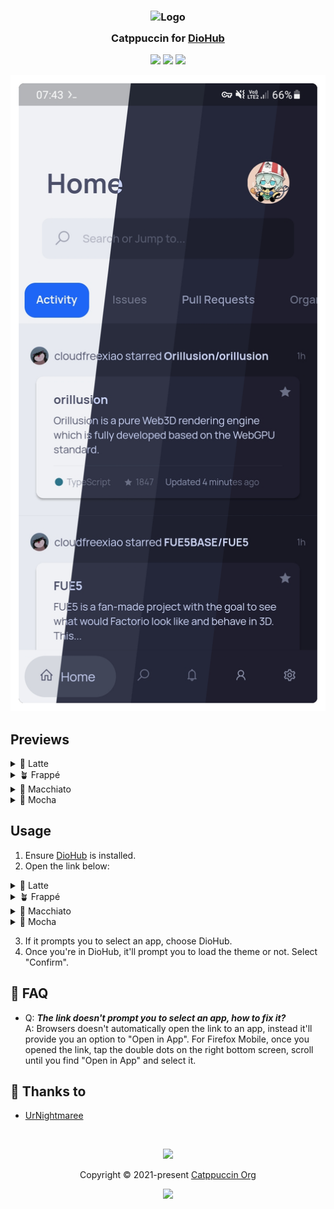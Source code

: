 <h3 align="center">
	<img src="https://raw.githubusercontent.com/catppuccin/catppuccin/main/assets/logos/exports/1544x1544_circle.png" width="100" alt="Logo"/><br/>
	<img src="https://raw.githubusercontent.com/catppuccin/catppuccin/main/assets/misc/transparent.png" height="30" width="0px"/>
	Catppuccin for <a href="https://github.com/NamanShergill/diohub">DioHub</a>
	<img src="https://raw.githubusercontent.com/catppuccin/catppuccin/main/assets/misc/transparent.png" height="30" width="0px"/>
</h3>

<p align="center">
	<a href="https://github.com/UrNightmaree/catppuccin-diohub/stargazers"><img src="https://img.shields.io/github/stars/UrNightmaree/catppuccin-diohub?colorA=363a4f&colorB=b7bdf8&style=for-the-badge"></a>
	<a href="https://github.com/UrNightmaree/catppuccin-diohub/issues"><img src="https://img.shields.io/github/issues/UrNightmaree/catppuccin-diohub?colorA=363a4f&colorB=f5a97f&style=for-the-badge"></a>
	<a href="https://github.com/UrNightmaree/catppuccin-diohub/contributors"><img src="https://img.shields.io/github/contributors/UrNightmaree/catppuccin-diohub?colorA=363a4f&colorB=a6da95&style=for-the-badge"></a>
</p>

<p align="center">
	<img src="./assets/preview.webp"/>
</p>

## Previews

<details>
<summary>🌻 Latte</summary>
<img src="./assets/latte.webp"/>
</details>
<details>
<summary>🪴 Frappé</summary>
<img src="./assets/frappe.webp"/>
</details>
<details>
<summary>🌺 Macchiato</summary>
<img src="./assets/macchiato.webp"/>
</details>
<details>
<summary>🌿 Mocha</summary>
<img src="./assets/mocha.webp"/>
</details>

## Usage

1. Ensure [DioHub](https://github.com/NamanShergill/diohub) is installed.
2. Open the link below:
<details>
<summary>🌻 Latte</summary>

- **<a href="https://theme.felix.diohub?format_ver=0&elementsOnColours=ff5c5f77&accent=ffdc8a78&faded3=ff9ca0b0&faded2=ff8c8fa1&faded1=ff7c7f93&baseElements=ff4c4f69&secondary=ffe6e9ef&primary=ffeff1f5"><img alt="Latte Rosewater" src="https://github.com/catppuccin/catppuccin/raw/main/assets/palette/circles/latte_rosewater.png" height="12" width="12" />&nbsp;Rosewater</a>**
- **<a href="https://theme.felix.diohub?format_ver=0&elementsOnColours=ff5c5f77&accent=ffdd7878&faded3=ff9ca0b0&faded2=ff8c8fa1&faded1=ff7c7f93&baseElements=ff4c4f69&secondary=ffe6e9ef&primary=ffeff1f5"><img alt="Latte Flamingo" src="https://github.com/catppuccin/catppuccin/raw/main/assets/palette/circles/latte_flamingo.png" height="12" width="12" />&nbsp;Flamingo</a>**
- **<a href="https://theme.felix.diohub?format_ver=0&elementsOnColours=ff5c5f77&accent=ffea76cb&faded3=ff9ca0b0&faded2=ff8c8fa1&faded1=ff7c7f93&baseElements=ff4c4f69&secondary=ffe6e9ef&primary=ffeff1f5"><img alt="Latte Pink" src="https://github.com/catppuccin/catppuccin/raw/main/assets/palette/circles/latte_pink.png" height="12" width="12" />&nbsp;Pink</a>**
- **<a href="https://theme.felix.diohub?format_ver=0&elementsOnColours=ff5c5f77&accent=ff8839ef&faded3=ff9ca0b0&faded2=ff8c8fa1&faded1=ff7c7f93&baseElements=ff4c4f69&secondary=ffe6e9ef&primary=ffeff1f5"><img alt="Latte Mauve" src="https://github.com/catppuccin/catppuccin/raw/main/assets/palette/circles/latte_mauve.png" height="12" width="12" />&nbsp;Mauve</a>**
- **<a href="https://theme.felix.diohub?format_ver=0&elementsOnColours=ff5c5f77&accent=ffd20f39&faded3=ff9ca0b0&faded2=ff8c8fa1&faded1=ff7c7f93&baseElements=ff4c4f69&secondary=ffe6e9ef&primary=ffeff1f5"><img alt="Latte Red" src="https://github.com/catppuccin/catppuccin/raw/main/assets/palette/circles/latte_red.png" height="12" width="12" />&nbsp;Red</a>**
- **<a href="https://theme.felix.diohub?format_ver=0&elementsOnColours=ff5c5f77&accent=ffe64553&faded3=ff9ca0b0&faded2=ff8c8fa1&faded1=ff7c7f93&baseElements=ff4c4f69&secondary=ffe6e9ef&primary=ffeff1f5"><img alt="Latte Maroon" src="https://github.com/catppuccin/catppuccin/raw/main/assets/palette/circles/latte_maroon.png" height="12" width="12" />&nbsp;Maroon</a>**
- **<a href="https://theme.felix.diohub?format_ver=0&elementsOnColours=ff5c5f77&accent=fffe640b&faded3=ff9ca0b0&faded2=ff8c8fa1&faded1=ff7c7f93&baseElements=ff4c4f69&secondary=ffe6e9ef&primary=ffeff1f5"><img alt="Latte Peach" src="https://github.com/catppuccin/catppuccin/raw/main/assets/palette/circles/latte_peach.png" height="12" width="12" />&nbsp;Peach</a>**
- **<a href="https://theme.felix.diohub?format_ver=0&elementsOnColours=ff5c5f77&accent=ffdf8e1d&faded3=ff9ca0b0&faded2=ff8c8fa1&faded1=ff7c7f93&baseElements=ff4c4f69&secondary=ffe6e9ef&primary=ffeff1f5"><img alt="Latte Yellow" src="https://github.com/catppuccin/catppuccin/raw/main/assets/palette/circles/latte_yellow.png" height="12" width="12" />&nbsp;Yellow</a>**
- **<a href="https://theme.felix.diohub?format_ver=0&elementsOnColours=ff5c5f77&accent=ff40a02b&faded3=ff9ca0b0&faded2=ff8c8fa1&faded1=ff7c7f93&baseElements=ff4c4f69&secondary=ffe6e9ef&primary=ffeff1f5"><img alt="Latte Green" src="https://github.com/catppuccin/catppuccin/raw/main/assets/palette/circles/latte_green.png" height="12" width="12" />&nbsp;Green</a>**
- **<a href="https://theme.felix.diohub?format_ver=0&elementsOnColours=ff5c5f77&accent=ff179299&faded3=ff9ca0b0&faded2=ff8c8fa1&faded1=ff7c7f93&baseElements=ff4c4f69&secondary=ffe6e9ef&primary=ffeff1f5"><img alt="Latte Teal" src="https://github.com/catppuccin/catppuccin/raw/main/assets/palette/circles/latte_teal.png" height="12" width="12" />&nbsp;Teal</a>**
- **<a href="https://theme.felix.diohub?format_ver=0&elementsOnColours=ff5c5f77&accent=ff04a5e5&faded3=ff9ca0b0&faded2=ff8c8fa1&faded1=ff7c7f93&baseElements=ff4c4f69&secondary=ffe6e9ef&primary=ffeff1f5"><img alt="Latte Sky" src="https://github.com/catppuccin/catppuccin/raw/main/assets/palette/circles/latte_sky.png" height="12" width="12" />&nbsp;Sky</a>**
- **<a href="https://theme.felix.diohub?format_ver=0&elementsOnColours=ff5c5f77&accent=ff209fb5&faded3=ff9ca0b0&faded2=ff8c8fa1&faded1=ff7c7f93&baseElements=ff4c4f69&secondary=ffe6e9ef&primary=ffeff1f5"><img alt="Latte Sapphire" src="https://github.com/catppuccin/catppuccin/raw/main/assets/palette/circles/latte_sapphire.png" height="12" width="12" />&nbsp;Sapphire</a>**
- **<a href="https://theme.felix.diohub?format_ver=0&elementsOnColours=ff5c5f77&accent=ff1e66f5&faded3=ff9ca0b0&faded2=ff8c8fa1&faded1=ff7c7f93&baseElements=ff4c4f69&secondary=ffe6e9ef&primary=ffeff1f5"><img alt="Latte Blue" src="https://github.com/catppuccin/catppuccin/raw/main/assets/palette/circles/latte_blue.png" height="12" width="12" />&nbsp;Blue</a>**
- **<a href="https://theme.felix.diohub?format_ver=0&elementsOnColours=ff5c5f77&accent=ff7287fd&faded3=ff9ca0b0&faded2=ff8c8fa1&faded1=ff7c7f93&baseElements=ff4c4f69&secondary=ffe6e9ef&primary=ffeff1f5"><img alt="Latte Lavender" src="https://github.com/catppuccin/catppuccin/raw/main/assets/palette/circles/latte_lavender.png" height="12" width="12" />&nbsp;Lavender</a>**
</details>
<details>
<summary>🪴 Frappé</summary>

- **<a href="https://theme.felix.diohub?format_ver=0&elementsOnColours=ffb5bfe2&accent=fff4dbd6&faded3=ff6c7086&faded2=ff7f849c&faded1=ff9399b2&baseElements=ffc6d0f5&secondary=ff292c3c&primary=ff303446"><img alt="Frappe Rosewater" src="https://github.com/catppuccin/catppuccin/raw/main/assets/palette/circles/frappe_rosewater.png" height="12" width="12" />&nbsp;Rosewater</a>**
- **<a href="https://theme.felix.diohub?format_ver=0&elementsOnColours=ffb5bfe2&accent=fff0c6c6&faded3=ff6c7086&faded2=ff7f849c&faded1=ff9399b2&baseElements=ffc6d0f5&secondary=ff292c3c&primary=ff303446"><img alt="Frappe Flamingo" src="https://github.com/catppuccin/catppuccin/raw/main/assets/palette/circles/frappe_flamingo.png" height="12" width="12" />&nbsp;Flamingo</a>**
- **<a href="https://theme.felix.diohub?format_ver=0&elementsOnColours=ffb5bfe2&accent=fff5bde6&faded3=ff6c7086&faded2=ff7f849c&faded1=ff9399b2&baseElements=ffc6d0f5&secondary=ff292c3c&primary=ff303446"><img alt="Frappe Pink" src="https://github.com/catppuccin/catppuccin/raw/main/assets/palette/circles/frappe_pink.png" height="12" width="12" />&nbsp;Pink</a>**
- **<a href="https://theme.felix.diohub?format_ver=0&elementsOnColours=ffb5bfe2&accent=ffc6a0f6&faded3=ff6c7086&faded2=ff7f849c&faded1=ff9399b2&baseElements=ffc6d0f5&secondary=ff292c3c&primary=ff303446"><img alt="Frappe Mauve" src="https://github.com/catppuccin/catppuccin/raw/main/assets/palette/circles/frappe_mauve.png" height="12" width="12" />&nbsp;Mauve</a>**
- **<a href="https://theme.felix.diohub?format_ver=0&elementsOnColours=ffb5bfe2&accent=ffed8796&faded3=ff6c7086&faded2=ff7f849c&faded1=ff9399b2&baseElements=ffc6d0f5&secondary=ff292c3c&primary=ff303446"><img alt="Frappe Red" src="https://github.com/catppuccin/catppuccin/raw/main/assets/palette/circles/frappe_red.png" height="12" width="12" />&nbsp;Red</a>**
- **<a href="https://theme.felix.diohub?format_ver=0&elementsOnColours=ffb5bfe2&accent=ffee99a0&faded3=ff6c7086&faded2=ff7f849c&faded1=ff9399b2&baseElements=ffc6d0f5&secondary=ff292c3c&primary=ff303446"><img alt="Frappe Maroon" src="https://github.com/catppuccin/catppuccin/raw/main/assets/palette/circles/frappe_maroon.png" height="12" width="12" />&nbsp;Maroon</a>**
- **<a href="https://theme.felix.diohub?format_ver=0&elementsOnColours=ffb5bfe2&accent=fff5a97f&faded3=ff6c7086&faded2=ff7f849c&faded1=ff9399b2&baseElements=ffc6d0f5&secondary=ff292c3c&primary=ff303446"><img alt="Frappe Peach" src="https://github.com/catppuccin/catppuccin/raw/main/assets/palette/circles/frappe_peach.png" height="12" width="12" />&nbsp;Peach</a>**
- **<a href="https://theme.felix.diohub?format_ver=0&elementsOnColours=ffb5bfe2&accent=ffeed49f&faded3=ff6c7086&faded2=ff7f849c&faded1=ff9399b2&baseElements=ffc6d0f5&secondary=ff292c3c&primary=ff303446"><img alt="Frappe Yellow" src="https://github.com/catppuccin/catppuccin/raw/main/assets/palette/circles/frappe_yellow.png" height="12" width="12" />&nbsp;Yellow</a>**
- **<a href="https://theme.felix.diohub?format_ver=0&elementsOnColours=ffb5bfe2&accent=ffa6da95&faded3=ff6c7086&faded2=ff7f849c&faded1=ff9399b2&baseElements=ffc6d0f5&secondary=ff292c3c&primary=ff303446"><img alt="Frappe Green" src="https://github.com/catppuccin/catppuccin/raw/main/assets/palette/circles/frappe_green.png" height="12" width="12" />&nbsp;Green</a>**
- **<a href="https://theme.felix.diohub?format_ver=0&elementsOnColours=ffb5bfe2&accent=ff8bd5ca&faded3=ff6c7086&faded2=ff7f849c&faded1=ff9399b2&baseElements=ffc6d0f5&secondary=ff292c3c&primary=ff303446"><img alt="Frappe Teal" src="https://github.com/catppuccin/catppuccin/raw/main/assets/palette/circles/frappe_teal.png" height="12" width="12" />&nbsp;Teal</a>**
- **<a href="https://theme.felix.diohub?format_ver=0&elementsOnColours=ffb5bfe2&accent=ff91d7e3&faded3=ff6c7086&faded2=ff7f849c&faded1=ff9399b2&baseElements=ffc6d0f5&secondary=ff292c3c&primary=ff303446"><img alt="Frappe Sky" src="https://github.com/catppuccin/catppuccin/raw/main/assets/palette/circles/frappe_sky.png" height="12" width="12" />&nbsp;Sky</a>**
- **<a href="https://theme.felix.diohub?format_ver=0&elementsOnColours=ffb5bfe2&accent=ff7dc4e4&faded3=ff6c7086&faded2=ff7f849c&faded1=ff9399b2&baseElements=ffc6d0f5&secondary=ff292c3c&primary=ff303446"><img alt="Frappe Sapphire" src="https://github.com/catppuccin/catppuccin/raw/main/assets/palette/circles/frappe_sapphire.png" height="12" width="12" />&nbsp;Sapphire</a>**
- **<a href="https://theme.felix.diohub?format_ver=0&elementsOnColours=ffb5bfe2&accent=ff8aadf4&faded3=ff6c7086&faded2=ff7f849c&faded1=ff9399b2&baseElements=ffc6d0f5&secondary=ff292c3c&primary=ff303446"><img alt="Frappe Blue" src="https://github.com/catppuccin/catppuccin/raw/main/assets/palette/circles/frappe_blue.png" height="12" width="12" />&nbsp;Blue</a>**
- **<a href="https://theme.felix.diohub?format_ver=0&elementsOnColours=ffb5bfe2&accent=ffb7bdf8&faded3=ff6c7086&faded2=ff7f849c&faded1=ff9399b2&baseElements=ffc6d0f5&secondary=ff292c3c&primary=ff303446"><img alt="Frappe Lavender" src="https://github.com/catppuccin/catppuccin/raw/main/assets/palette/circles/frappe_lavender.png" height="12" width="12" />&nbsp;Lavender</a>**
</details>
<details>
<summary>🌺 Macchiato</summary>

- **<a href="https://theme.felix.diohub?format_ver=0&elementsOnColours=ffb8c0e0&accent=fff4dbd6&faded3=ff939ab7&faded2=ff8087a2&faded1=ff6e738d&baseElements=ffcad3f5&secondary=ff1e2030&primary=ff24273a"><img alt="Macchiato Rosewater" src="https://github.com/catppuccin/catppuccin/raw/main/assets/palette/circles/macchiato_rosewater.png" height="12" width="12" />&nbsp;Rosewater</a>**
- **<a href="https://theme.felix.diohub?format_ver=0&elementsOnColours=ffb8c0e0&accent=fff0c6c6&faded3=ff939ab7&faded2=ff8087a2&faded1=ff6e738d&baseElements=ffcad3f5&secondary=ff1e2030&primary=ff24273a"><img alt="Macchiato Flamingo" src="https://github.com/catppuccin/catppuccin/raw/main/assets/palette/circles/macchiato_flamingo.png" height="12" width="12" />&nbsp;Flamingo</a>**
- **<a href="https://theme.felix.diohub?format_ver=0&elementsOnColours=ffb8c0e0&accent=fff5bde6&faded3=ff939ab7&faded2=ff8087a2&faded1=ff6e738d&baseElements=ffcad3f5&secondary=ff1e2030&primary=ff24273a"><img alt="Macchiato Pink" src="https://github.com/catppuccin/catppuccin/raw/main/assets/palette/circles/macchiato_pink.png" height="12" width="12" />&nbsp;Pink</a>**
- **<a href="https://theme.felix.diohub?format_ver=0&elementsOnColours=ffb8c0e0&accent=ffc6a0f6&faded3=ff939ab7&faded2=ff8087a2&faded1=ff6e738d&baseElements=ffcad3f5&secondary=ff1e2030&primary=ff24273a"><img alt="Macchiato Mauve" src="https://github.com/catppuccin/catppuccin/raw/main/assets/palette/circles/macchiato_mauve.png" height="12" width="12" />&nbsp;Mauve</a>**
- **<a href="https://theme.felix.diohub?format_ver=0&elementsOnColours=ffb8c0e0&accent=ffed8796&faded3=ff939ab7&faded2=ff8087a2&faded1=ff6e738d&baseElements=ffcad3f5&secondary=ff1e2030&primary=ff24273a"><img alt="Macchiato Red" src="https://github.com/catppuccin/catppuccin/raw/main/assets/palette/circles/macchiato_red.png" height="12" width="12" />&nbsp;Red</a>**
- **<a href="https://theme.felix.diohub?format_ver=0&elementsOnColours=ffb8c0e0&accent=ffee99a0&faded3=ff939ab7&faded2=ff8087a2&faded1=ff6e738d&baseElements=ffcad3f5&secondary=ff1e2030&primary=ff24273a"><img alt="Macchiato Maroon" src="https://github.com/catppuccin/catppuccin/raw/main/assets/palette/circles/macchiato_maroon.png" height="12" width="12" />&nbsp;Maroon</a>**
- **<a href="https://theme.felix.diohub?format_ver=0&elementsOnColours=ffb8c0e0&accent=fff5a97f&faded3=ff939ab7&faded2=ff8087a2&faded1=ff6e738d&baseElements=ffcad3f5&secondary=ff1e2030&primary=ff24273a"><img alt="Macchiato Peach" src="https://github.com/catppuccin/catppuccin/raw/main/assets/palette/circles/macchiato_peach.png" height="12" width="12" />&nbsp;Peach</a>**
- **<a href="https://theme.felix.diohub?format_ver=0&elementsOnColours=ffb8c0e0&accent=ffeed49f&faded3=ff939ab7&faded2=ff8087a2&faded1=ff6e738d&baseElements=ffcad3f5&secondary=ff1e2030&primary=ff24273a"><img alt="Macchiato Yellow" src="https://github.com/catppuccin/catppuccin/raw/main/assets/palette/circles/macchiato_yellow.png" height="12" width="12" />&nbsp;Yellow</a>**
- **<a href="https://theme.felix.diohub?format_ver=0&elementsOnColours=ffb8c0e0&accent=ffa6da95&faded3=ff939ab7&faded2=ff8087a2&faded1=ff6e738d&baseElements=ffcad3f5&secondary=ff1e2030&primary=ff24273a"><img alt="Macchiato Green" src="https://github.com/catppuccin/catppuccin/raw/main/assets/palette/circles/macchiato_green.png" height="12" width="12" />&nbsp;Green</a>**
- **<a href="https://theme.felix.diohub?format_ver=0&elementsOnColours=ffb8c0e0&accent=ff8bd5ca&faded3=ff939ab7&faded2=ff8087a2&faded1=ff6e738d&baseElements=ffcad3f5&secondary=ff1e2030&primary=ff24273a"><img alt="Macchiato Teal" src="https://github.com/catppuccin/catppuccin/raw/main/assets/palette/circles/macchiato_teal.png" height="12" width="12" />&nbsp;Teal</a>**
- **<a href="https://theme.felix.diohub?format_ver=0&elementsOnColours=ffb8c0e0&accent=ff91d7e3&faded3=ff939ab7&faded2=ff8087a2&faded1=ff6e738d&baseElements=ffcad3f5&secondary=ff1e2030&primary=ff24273a"><img alt="Macchiato Sky" src="https://github.com/catppuccin/catppuccin/raw/main/assets/palette/circles/macchiato_sky.png" height="12" width="12" />&nbsp;Sky</a>**
- **<a href="https://theme.felix.diohub?format_ver=0&elementsOnColours=ffb8c0e0&accent=ff7dc4e4&faded3=ff939ab7&faded2=ff8087a2&faded1=ff6e738d&baseElements=ffcad3f5&secondary=ff1e2030&primary=ff24273a"><img alt="Macchiato Sapphire" src="https://github.com/catppuccin/catppuccin/raw/main/assets/palette/circles/macchiato_sapphire.png" height="12" width="12" />&nbsp;Sapphire</a>**
- **<a href="https://theme.felix.diohub?format_ver=0&elementsOnColours=ffb8c0e0&accent=ff8aadf4&faded3=ff939ab7&faded2=ff8087a2&faded1=ff6e738d&baseElements=ffcad3f5&secondary=ff1e2030&primary=ff24273a"><img alt="Macchiato Blue" src="https://github.com/catppuccin/catppuccin/raw/main/assets/palette/circles/macchiato_blue.png" height="12" width="12" />&nbsp;Blue</a>**
- **<a href="https://theme.felix.diohub?format_ver=0&elementsOnColours=ffb8c0e0&accent=ffb7bdf8&faded3=ff939ab7&faded2=ff8087a2&faded1=ff6e738d&baseElements=ffcad3f5&secondary=ff1e2030&primary=ff24273a"><img alt="Macchiato Lavender" src="https://github.com/catppuccin/catppuccin/raw/main/assets/palette/circles/macchiato_lavender.png" height="12" width="12" />&nbsp;Lavender</a>**
</details>
<details>
<summary>🌿 Mocha</summary>

- **<a href="https://theme.felix.diohub?format_ver=0&elementsOnColours=ffbac2de&accent=fff5e0dc&faded3=ff6c7086&faded2=ff7f849c&faded1=ff9399b2&baseElements=ffcdd6f4&secondary=ff181825&primary=ff1e1e2e"><img alt="Mocha Rosewater" src="https://github.com/catppuccin/catppuccin/raw/main/assets/palette/circles/mocha_rosewater.png" height="12" width="12" />&nbsp;Rosewater</a>**
- **<a href="https://theme.felix.diohub?format_ver=0&elementsOnColours=ffbac2de&accent=fff2cdcd&faded3=ff6c7086&faded2=ff7f849c&faded1=ff9399b2&baseElements=ffcdd6f4&secondary=ff181825&primary=ff1e1e2e"><img alt="Mocha Flamingo" src="https://github.com/catppuccin/catppuccin/raw/main/assets/palette/circles/mocha_flamingo.png" height="12" width="12" />&nbsp;Flamingo</a>**
- **<a href="https://theme.felix.diohub?format_ver=0&elementsOnColours=ffbac2de&accent=fff5c2e7&faded3=ff6c7086&faded2=ff7f849c&faded1=ff9399b2&baseElements=ffcdd6f4&secondary=ff181825&primary=ff1e1e2e"><img alt="Mocha Pink" src="https://github.com/catppuccin/catppuccin/raw/main/assets/palette/circles/mocha_pink.png" height="12" width="12" />&nbsp;Pink</a>**
- **<a href="https://theme.felix.diohub?format_ver=0&elementsOnColours=ffbac2de&accent=ffcba6f7&faded3=ff6c7086&faded2=ff7f849c&faded1=ff9399b2&baseElements=ffcdd6f4&secondary=ff181825&primary=ff1e1e2e"><img alt="Mocha Mauve" src="https://github.com/catppuccin/catppuccin/raw/main/assets/palette/circles/mocha_mauve.png" height="12" width="12" />&nbsp;Mauve</a>**
- **<a href="https://theme.felix.diohub?format_ver=0&elementsOnColours=ffbac2de&accent=fff38ba8&faded3=ff6c7086&faded2=ff7f849c&faded1=ff9399b2&baseElements=ffcdd6f4&secondary=ff181825&primary=ff1e1e2e"><img alt="Mocha Red" src="https://github.com/catppuccin/catppuccin/raw/main/assets/palette/circles/mocha_red.png" height="12" width="12" />&nbsp;Red</a>**
- **<a href="https://theme.felix.diohub?format_ver=0&elementsOnColours=ffbac2de&accent=ffeba0ac&faded3=ff6c7086&faded2=ff7f849c&faded1=ff9399b2&baseElements=ffcdd6f4&secondary=ff181825&primary=ff1e1e2e"><img alt="Mocha Maroon" src="https://github.com/catppuccin/catppuccin/raw/main/assets/palette/circles/mocha_maroon.png" height="12" width="12" />&nbsp;Maroon</a>**
- **<a href="https://theme.felix.diohub?format_ver=0&elementsOnColours=ffbac2de&accent=fffab387&faded3=ff6c7086&faded2=ff7f849c&faded1=ff9399b2&baseElements=ffcdd6f4&secondary=ff181825&primary=ff1e1e2e"><img alt="Mocha Peach" src="https://github.com/catppuccin/catppuccin/raw/main/assets/palette/circles/mocha_peach.png" height="12" width="12" />&nbsp;Peach</a>**
- **<a href="https://theme.felix.diohub?format_ver=0&elementsOnColours=ffbac2de&accent=fff9e2af&faded3=ff6c7086&faded2=ff7f849c&faded1=ff9399b2&baseElements=ffcdd6f4&secondary=ff181825&primary=ff1e1e2e"><img alt="Mocha Yellow" src="https://github.com/catppuccin/catppuccin/raw/main/assets/palette/circles/mocha_yellow.png" height="12" width="12" />&nbsp;Yellow</a>**
- **<a href="https://theme.felix.diohub?format_ver=0&elementsOnColours=ffbac2de&accent=ffa6e3a1&faded3=ff6c7086&faded2=ff7f849c&faded1=ff9399b2&baseElements=ffcdd6f4&secondary=ff181825&primary=ff1e1e2e"><img alt="Mocha Green" src="https://github.com/catppuccin/catppuccin/raw/main/assets/palette/circles/mocha_green.png" height="12" width="12" />&nbsp;Green</a>**
- **<a href="https://theme.felix.diohub?format_ver=0&elementsOnColours=ffbac2de&accent=ff94e2d5&faded3=ff6c7086&faded2=ff7f849c&faded1=ff9399b2&baseElements=ffcdd6f4&secondary=ff181825&primary=ff1e1e2e"><img alt="Mocha Teal" src="https://github.com/catppuccin/catppuccin/raw/main/assets/palette/circles/mocha_teal.png" height="12" width="12" />&nbsp;Teal</a>**
- **<a href="https://theme.felix.diohub?format_ver=0&elementsOnColours=ffbac2de&accent=ff89dceb&faded3=ff6c7086&faded2=ff7f849c&faded1=ff9399b2&baseElements=ffcdd6f4&secondary=ff181825&primary=ff1e1e2e"><img alt="Mocha Sky" src="https://github.com/catppuccin/catppuccin/raw/main/assets/palette/circles/mocha_sky.png" height="12" width="12" />&nbsp;Sky</a>**
- **<a href="https://theme.felix.diohub?format_ver=0&elementsOnColours=ffbac2de&accent=ff74c7ec&faded3=ff6c7086&faded2=ff7f849c&faded1=ff9399b2&baseElements=ffcdd6f4&secondary=ff181825&primary=ff1e1e2e"><img alt="Mocha Sapphire" src="https://github.com/catppuccin/catppuccin/raw/main/assets/palette/circles/mocha_sapphire.png" height="12" width="12" />&nbsp;Sapphire</a>**
- **<a href="https://theme.felix.diohub?format_ver=0&elementsOnColours=ffbac2de&accent=ff89b4fa&faded3=ff6c7086&faded2=ff7f849c&faded1=ff9399b2&baseElements=ffcdd6f4&secondary=ff181825&primary=ff1e1e2e"><img alt="Mocha Blue" src="https://github.com/catppuccin/catppuccin/raw/main/assets/palette/circles/mocha_blue.png" height="12" width="12" />&nbsp;Blue</a>**
- **<a href="https://theme.felix.diohub?format_ver=0&elementsOnColours=ffbac2de&accent=ffb4befe&faded3=ff6c7086&faded2=ff7f849c&faded1=ff9399b2&baseElements=ffcdd6f4&secondary=ff181825&primary=ff1e1e2e"><img alt="Mocha Lavender" src="https://github.com/catppuccin/catppuccin/raw/main/assets/palette/circles/mocha_lavender.png" height="12" width="12" />&nbsp;Lavender</a>**
</details>

3. If it prompts you to select an app, choose DioHub.
4. Once you're in DioHub, it'll prompt you to load the theme or not. Select "Confirm".

## 🙋 FAQ

- Q: **_The link doesn't prompt you to select an app, how to fix it?_**\
  A: Browsers doesn't automatically open the link to an app, instead it'll provide you an option to "Open in App". For Firefox Mobile, once you opened the link, tap the double dots on the right bottom screen, scroll until you find "Open in App" and select it.

## 💝 Thanks to

- [UrNightmaree](https://github.com/UrNightmaree)

&nbsp;

<p align="center">
	<img src="https://raw.githubusercontent.com/catppuccin/catppuccin/main/assets/footers/gray0_ctp_on_line.svg?sanitize=true" />
</p>

<p align="center">
	Copyright &copy; 2021-present <a href="https://github.com/catppuccin" target="_blank">Catppuccin Org</a>
</p>

<p align="center">
	<a href="https://github.com/catppuccin/catppuccin/blob/main/LICENSE"><img src="https://img.shields.io/static/v1.svg?style=for-the-badge&label=License&message=MIT&logoColor=d9e0ee&colorA=363a4f&colorB=b7bdf8"/></a>
</p>
